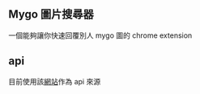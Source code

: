 ## Mygo 圖片搜尋器

一個能夠讓你快速回覆別人 mygo 圖的 chrome extension

## api
目前使用該[網站](https://nyamuchi-frontend.vercel.app/)作為 api 來源
